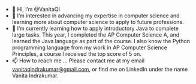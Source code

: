 - 👋 Hi, I’m @VanitaQI
- 👀 I’m interested in advancing my expertise in computer science and learning more about computer science to apply to future professions.
- 🌱 I’m currently learning how to apply introductory Java to complete large tasks. This year, I completed the AP Computer Science A, 
     and learned the Java language as part of the course. I also know the Python programming language from my work in AP Computer Science
     Principles, a course I received the top score of 5 on.
- 📫 How to reach me ...
     Please contact me at my email vanitaqindrakumar@gmail.com, or find me on LinkedIn under the name Vanita Indrakumar.

<!---
VanitaQI/VanitaQI is a ✨ special ✨ repository because its `README.md` (this file) appears on your GitHub profile.
You can click the Preview link to take a look at your changes.
--->
